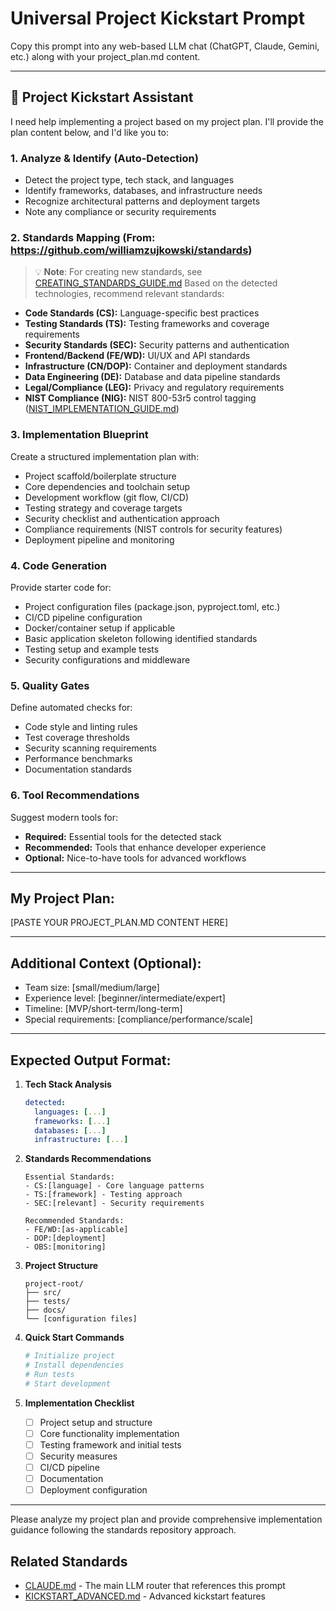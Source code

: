 # Universal Project Kickstart Prompt

Copy this prompt into any web-based LLM chat (ChatGPT, Claude, Gemini, etc.) along with your project_plan.md content.

---

## 🚀 Project Kickstart Assistant

I need help implementing a project based on my project plan. I'll provide the plan content below, and I'd like you to:

### 1. **Analyze & Identify** (Auto-Detection)
- Detect the project type, tech stack, and languages
- Identify frameworks, databases, and infrastructure needs
- Recognize architectural patterns and deployment targets
- Note any compliance or security requirements

### 2. **Standards Mapping** (From: https://github.com/williamzujkowski/standards)
> 💡 **Note**: For creating new standards, see [CREATING_STANDARDS_GUIDE.md](https://github.com/williamzujkowski/standards/blob/master/CREATING_STANDARDS_GUIDE.md)
Based on the detected technologies, recommend relevant standards:
- **Code Standards (CS):** Language-specific best practices
- **Testing Standards (TS):** Testing frameworks and coverage requirements
- **Security Standards (SEC):** Security patterns and authentication
- **Frontend/Backend (FE/WD):** UI/UX and API standards
- **Infrastructure (CN/DOP):** Container and deployment standards
- **Data Engineering (DE):** Database and data pipeline standards
- **Legal/Compliance (LEG):** Privacy and regulatory requirements
- **NIST Compliance (NIG):** NIST 800-53r5 control tagging ([NIST_IMPLEMENTATION_GUIDE.md](https://github.com/williamzujkowski/standards/blob/master/NIST_IMPLEMENTATION_GUIDE.md))

### 3. **Implementation Blueprint**
Create a structured implementation plan with:
- Project scaffold/boilerplate structure
- Core dependencies and toolchain setup
- Development workflow (git flow, CI/CD)
- Testing strategy and coverage targets
- Security checklist and authentication approach
- Compliance requirements (NIST controls for security features)
- Deployment pipeline and monitoring

### 4. **Code Generation**
Provide starter code for:
- Project configuration files (package.json, pyproject.toml, etc.)
- CI/CD pipeline configuration
- Docker/container setup if applicable
- Basic application skeleton following identified standards
- Testing setup and example tests
- Security configurations and middleware

### 5. **Quality Gates**
Define automated checks for:
- Code style and linting rules
- Test coverage thresholds
- Security scanning requirements
- Performance benchmarks
- Documentation standards

### 6. **Tool Recommendations**
Suggest modern tools for:
- **Required:** Essential tools for the detected stack
- **Recommended:** Tools that enhance developer experience
- **Optional:** Nice-to-have tools for advanced workflows

---

## My Project Plan:

[PASTE YOUR PROJECT_PLAN.MD CONTENT HERE]

---

## Additional Context (Optional):
- Team size: [small/medium/large]
- Experience level: [beginner/intermediate/expert]
- Timeline: [MVP/short-term/long-term]
- Special requirements: [compliance/performance/scale]

---

## Expected Output Format:

1. **Tech Stack Analysis**
   ```yaml
   detected:
     languages: [...]
     frameworks: [...]
     databases: [...]
     infrastructure: [...]
   ```

2. **Standards Recommendations**
   ```
   Essential Standards:
   - CS:[language] - Core language patterns
   - TS:[framework] - Testing approach
   - SEC:[relevant] - Security requirements

   Recommended Standards:
   - FE/WD:[as-applicable]
   - DOP:[deployment]
   - OBS:[monitoring]
   ```

3. **Project Structure**
   ```
   project-root/
   ├── src/
   ├── tests/
   ├── docs/
   └── [configuration files]
   ```

4. **Quick Start Commands**
   ```bash
   # Initialize project
   # Install dependencies
   # Run tests
   # Start development
   ```

5. **Implementation Checklist**
   - [ ] Project setup and structure
   - [ ] Core functionality implementation
   - [ ] Testing framework and initial tests
   - [ ] Security measures
   - [ ] CI/CD pipeline
   - [ ] Documentation
   - [ ] Deployment configuration

---

Please analyze my project plan and provide comprehensive implementation guidance following the standards repository approach.

## Related Standards

- [CLAUDE.md](./docs/core/CLAUDE.md) - The main LLM router that references this prompt
- [KICKSTART_ADVANCED.md](KICKSTART_ADVANCED.md) - Advanced kickstart features
